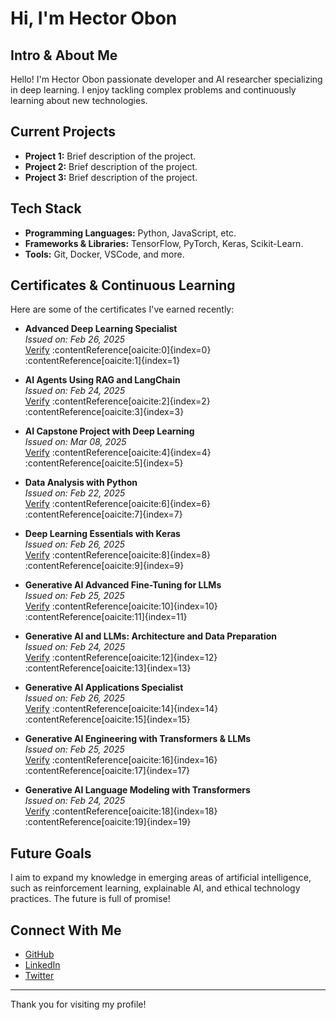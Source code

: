 # Hi, I'm Hector Obon

## Intro & About Me

Hello! I'm Hector Obon passionate developer and AI researcher specializing in deep learning. I enjoy tackling complex problems and continuously learning about new technologies.

## Current Projects

- **Project 1:** Brief description of the project.
- **Project 2:** Brief description of the project.
- **Project 3:** Brief description of the project.

## Tech Stack

- **Programming Languages:** Python, JavaScript, etc.
- **Frameworks & Libraries:** TensorFlow, PyTorch, Keras, Scikit-Learn.
- **Tools:** Git, Docker, VSCode, and more.

## Certificates & Continuous Learning

Here are some of the certificates I've earned recently:

- **Advanced Deep Learning Specialist**  
  _Issued on: Feb 26, 2025_  
  [Verify](https://www.credly.com/badges/9a71ff72-f53f-4ca7-9d6e-91d4c4e0bbb6) :contentReference[oaicite:0]{index=0}&#8203;:contentReference[oaicite:1]{index=1}

- **AI Agents Using RAG and LangChain**  
  _Issued on: Feb 24, 2025_  
  [Verify](https://www.credly.com/badges/9018fc8b-7a65-403e-8dbf-12df2d31b899) :contentReference[oaicite:2]{index=2}&#8203;:contentReference[oaicite:3]{index=3}

- **AI Capstone Project with Deep Learning**  
  _Issued on: Mar 08, 2025_  
  [Verify](https://www.credly.com/badges/6b9021ef-6441-4e16-8185-829b1c0738b9) :contentReference[oaicite:4]{index=4}&#8203;:contentReference[oaicite:5]{index=5}

- **Data Analysis with Python**  
  _Issued on: Feb 22, 2025_  
  [Verify](https://www.credly.com/badges/302954a0-0d46-4bb2-a7db-97a9078130b4) :contentReference[oaicite:6]{index=6}&#8203;:contentReference[oaicite:7]{index=7}

- **Deep Learning Essentials with Keras**  
  _Issued on: Feb 26, 2025_  
  [Verify](https://www.credly.com/badges/64e7debd-1c4b-4f88-8dee-89daace9e42d) :contentReference[oaicite:8]{index=8}&#8203;:contentReference[oaicite:9]{index=9}

- **Generative AI Advanced Fine-Tuning for LLMs**  
  _Issued on: Feb 25, 2025_  
  [Verify](https://www.credly.com/badges/79519a91-d14b-44c8-888f-9581aca7dfe3) :contentReference[oaicite:10]{index=10}&#8203;:contentReference[oaicite:11]{index=11}

- **Generative AI and LLMs: Architecture and Data Preparation**  
  _Issued on: Feb 24, 2025_  
  [Verify](https://www.credly.com/badges/b41cee89-edd1-4909-9733-60a01464d04c) :contentReference[oaicite:12]{index=12}&#8203;:contentReference[oaicite:13]{index=13}

- **Generative AI Applications Specialist**  
  _Issued on: Feb 26, 2025_  
  [Verify](https://www.credly.com/badges/d0c070e8-dcbe-4b56-b18d-8449a3d25697) :contentReference[oaicite:14]{index=14}&#8203;:contentReference[oaicite:15]{index=15}

- **Generative AI Engineering with Transformers & LLMs**  
  _Issued on: Feb 25, 2025_  
  [Verify](https://www.credly.com/badges/693d4b49-c117-454d-a244-94536d3b2bfd) :contentReference[oaicite:16]{index=16}&#8203;:contentReference[oaicite:17]{index=17}

- **Generative AI Language Modeling with Transformers**  
  _Issued on: Feb 24, 2025_  
  [Verify](https://www.credly.com/badges/89cd0671-1870-41b6-b09e-991b14a0ede3) :contentReference[oaicite:18]{index=18}&#8203;:contentReference[oaicite:19]{index=19}

## Future Goals

I aim to expand my knowledge in emerging areas of artificial intelligence, such as reinforcement learning, explainable AI, and ethical technology practices. The future is full of promise!

## Connect With Me

- [GitHub](https://github.com/yourusername)
- [LinkedIn](https://www.linkedin.com/in/yourusername)
- [Twitter](https://twitter.com/yourusername)

---

Thank you for visiting my profile!

